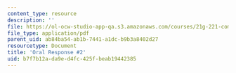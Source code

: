 ```yaml
---
content_type: resource
description: ''
file: https://ol-ocw-studio-app-qa.s3.amazonaws.com/courses/21g-221-communicating-in-american-culture-s-spring-2019/b7f7b12ada9ed4fc425fbeab19442385_MIT21G_221S19_oral2.pdf
file_type: application/pdf
parent_uid: ab84ba54-ab1b-7441-a1dc-b9b3a8402d27
resourcetype: Document
title: 'Oral Response #2'
uid: b7f7b12a-da9e-d4fc-425f-beab19442385
---
```

